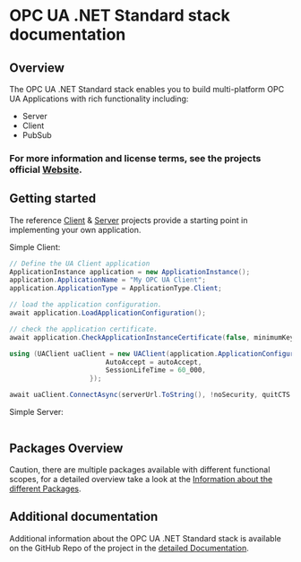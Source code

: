 # OPC UA .NET Standard stack documentation

## Overview

The OPC UA .NET Standard stack enables you to build multi-platform OPC UA Applications with rich functionality including:
 - Server
 - Client
 - PubSub


### For more information and license terms, see the projects official [Website](http://opcfoundation.github.io/UA-.NETStandard).

## Getting started

The reference [Client](https://github.com/OPCFoundation/UA-.NETStandard/tree/master/Applications/ConsoleReferenceClient) & [Server](https://github.com/OPCFoundation/UA-.NETStandard/tree/master/Applications/ReferenceServer) projects provide a starting point in implementing your own application.

Simple Client:
```C#
// Define the UA Client application
ApplicationInstance application = new ApplicationInstance();
application.ApplicationName = "My OPC UA Client";
application.ApplicationType = ApplicationType.Client;    

// load the application configuration.
await application.LoadApplicationConfiguration();

// check the application certificate.
await application.CheckApplicationInstanceCertificate(false, minimumKeySize: 0);

using (UAClient uaClient = new UAClient(application.ApplicationConfiguration, reverseConnectManager, output, ClientBase.ValidateResponse) {
                        AutoAccept = autoAccept,
                        SessionLifeTime = 60_000,
                    });

await uaClient.ConnectAsync(serverUrl.ToString(), !noSecurity, quitCTS.Token).ConfigureAwait(false);
```

Simple Server:
```C#

```


## Packages Overview

Caution, there are multiple packages available with different functional scopes, for a detailed overview take a look at the [Information about the different Packages](https://github.com/OPCFoundation/UA-.NETStandard/blob/master/Docs/PlatformBuild.md#further-information-on-the-supported-nuget-packages).
 
## Additional documentation

Additional information about the OPC UA .NET Standard stack is available on the GitHub Repo of the project in the [detailed Documentation](https://github.com/OPCFoundation/UA-.NETStandard/tree/master/Docs#opc-ua-net-standard-stack-documentation).